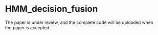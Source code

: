 # HMM_decision_fusion

The paper is under review, and the complete code will be uploaded when the paper is accepted.
